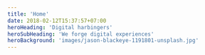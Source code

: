 ```yaml
---
title: 'Home'
date: 2018-02-12T15:37:57+07:00
heroHeading: 'Digital harbingers'
heroSubHeading: 'We forge digital experiences'
heroBackground: 'images/jason-blackeye-1191801-unsplash.jpg'
---
```

